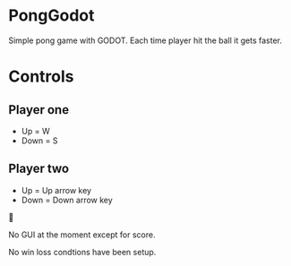 # PongGodot

Simple pong game with GODOT.
Each time player hit the ball it gets faster. 

# Controls 

## Player one 
* Up = W
* Down = S

## Player two 
* Up = Up arrow key
* Down = Down arrow key

📓
 
 No GUI at the moment except for score.
 
 No win loss condtions have been setup.
